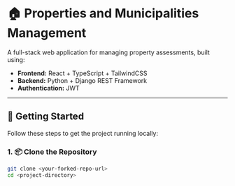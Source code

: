 # 🏠 Properties and Municipalities Management

A full-stack web application for managing property assessments, built using:

- **Frontend:** React + TypeScript + TailwindCSS  
- **Backend:** Python + Django REST Framework  
- **Authentication:** JWT

---

## 🚀 Getting Started

Follow these steps to get the project running locally:

### 1. 📦 Clone the Repository

```bash
git clone <your-forked-repo-url>
cd <project-directory>
